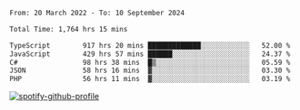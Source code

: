 <!--START_SECTION:waka-->

```txt
From: 20 March 2022 - To: 10 September 2024

Total Time: 1,764 hrs 15 mins

TypeScript        917 hrs 20 mins █████████████░░░░░░░░░░░░   52.00 %
JavaScript        429 hrs 57 mins ██████░░░░░░░░░░░░░░░░░░░   24.37 %
C#                98 hrs 38 mins  █▒░░░░░░░░░░░░░░░░░░░░░░░   05.59 %
JSON              58 hrs 16 mins  ▓░░░░░░░░░░░░░░░░░░░░░░░░   03.30 %
PHP               56 hrs 11 mins  ▓░░░░░░░░░░░░░░░░░░░░░░░░   03.19 %
```

<!--END_SECTION:waka-->
[![spotify-github-profile](https://spotify-github-profile.vercel.app/api/view?uid=c00zprrvy9xiloa9qnco3hmng&cover_image=true&theme=novatorem&show_offline=false&background_color=121212&bar_color=53b14f&bar_color_cover=false)](https://spotify-github-profile.vercel.app/api/view?uid=c00zprrvy9xiloa9qnco3hmng&redirect=true)



